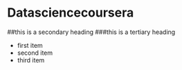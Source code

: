 Datasciencecoursera
===================
##this is a secondary heading
###this is a tertiary heading
* first item
* second item
* third item
